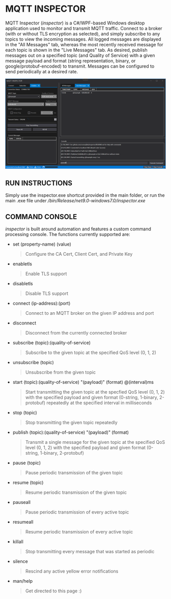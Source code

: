 # MQTT INSPECTOR
MQTT Inspector (_inspector_) is a C#/WPF-based Windows desktop application used to monitor and transmit MQTT traffic. Connect to a broker (with or without TLS encryption as selected), and simply subscribe to any topics to view the incoming messages. All logged messages are displayed in the "All Messages" tab, whereas the most recently received message for each topic is shown in the "Live Messages" tab. As desired, publish messages out on a specified topic (and Quality of Service) with a given message payload and format (string representation, binary, or google/protobuf-encoded) to transmit. Messages can be configured to send periodically at a desired rate.

![MQTT Inspector Example Layout Image](/layout.png)

## RUN INSTRUCTIONS
Simply use the inspector.exe shortcut provided in the main folder, or run the main .exe file under _/bin/Release/net9.0-windows7.0/inspector.exe_

## COMMAND CONSOLE
_inspector_ is built around automation and features a custom command processing console. The functions currently supported are:
- set (property-name) (value)
  > Configure the CA Cert, Client Cert, and Private Key
- enabletls
  > Enable TLS support
- disabletls
  > Disable TLS support
- connect (ip-address):(port)
  > Connect to an MQTT broker on the given IP address and port
- disconnect
  > Disconnect from the currently connected broker
- subscribe (topic):(quality-of-service)
  > Subscribe to the given topic at the specified QoS level (0, 1, 2)
- unsubscribe (topic)
  > Unsubscribe from the given topic
- start (topic):(quality-of-service) "(payload)" (format) @(interval)ms
  > Start transmitting the given topic at the specfied QoS level (0, 1, 2) with the specified payload and given format (0-string, 1-binary, 2-protobuf) repeatedly at the specified interval in milliseconds
- stop (topic)
  > Stop transmitting the given topic repeatedly
- publish (topic):(quality-of-service) "(payload)" (format)
  > Transmit a single message for the given topic at the specified QoS level (0, 1, 2) with the specified payload and given format (0-string, 1-binary, 2-protobuf)
- pause (topic)
  > Pause periodic transmission of the given topic
- resume (topic)
  > Resume periodic transmission of the given topic
- pauseall
  > Pause periodic transmission of every active topic
- resumeall
  > Resume periodic transmission of every active topic
- killall
  > Stop transmitting every message that was started as periodic
- silence
  > Rescind any active yellow error notifications
- man/help
  > Get directed to this page :)
